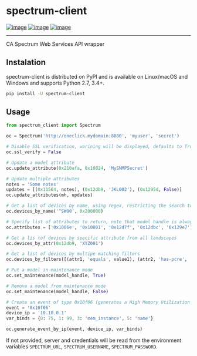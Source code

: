 # spectrum-client

[![image](https://img.shields.io/pypi/v/spectrum-client.svg?style=flat-square)](https://pypi.org/project/spectrum-client)
[![image](https://img.shields.io/pypi/pyversions/spectrum-client.svg?style=flat-square)](https://pypi.org/project/spectrum-client)
[![image](https://img.shields.io/pypi/l/spectrum-client.svg?style=flat-square)](https://pypi.org/project/spectrum-client)

---

CA Spectrum Web Services API wrapper

## Instalation
spectrum-client is distributed on PyPI and is available on Linux/macOS and Windows and supports Python 2.7, 3.4+.

``` bash
pip install -U spectrum-client
```

## Usage

``` python
from spectrum_client import Spectrum

oc = Spectrum('http://oneclick.mydomain:8080', 'myuser', 'secret')

# Disable SSL verification, warining will be displayed, defaults to True
oc.ssl_verify = False

# Update a model attribute
oc.update_attribute(0x210afa, 0x10024, 'MySNMPSecret')

# Update multiple attributes
notes = 'Some notes'
updates = [(0x11564, notes), (0x12db9, 'JKL002'), (0x1295d, False)]
oc.update_attributes(mh, updates)

# Get a list of devices by name, using regex, restricting the search to landscape 0x200000
oc.devices_by_name('^SW00', 0x200000)

# Specify list of attributes to return, note that model handle is always returned
oc.attributes = ['0x1006e', '0x10001', '0x12d7f', '0x12dbc', '0x129e7']

# Get a lis tof devices by specific attribute from all landscapes
oc.devices_by_attr(0x12db9, 'XYZ001')

# Get a list of devices by multipe matching filters
oc.devices_by_filters([(attr1, 'equals', value1), (attr2, 'has-pcre', '^foo.*bar')], landscape)

# Put a model in maintenance mode
oc.set_maintenance(model_handle, True)

# Remove a model from maintenance mode
oc.set_maintenance(model_handle, False)

# Create an event of type 0x10f06 (generates a High Memory Utilization alarm) on a device with IP Address.
event = '0x10f06'
device_ip = '10.10.0.1'
var_binds = {0: 75, 1: 99, 3: 'mem_instance', 5: 'name'}

oc.generate_event_by_ip(event, device_ip, var_binds)
```

If not provided, server and credentials will be read from the environment variables `SPECTRUM_URL`, `SPECTRUM_USERNAME`, `SPECTRUM_PASSWORD`.
